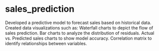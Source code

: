 # sales_prediction
Developed a predictive model to forecast sales based on historical data. Created data visualizations such as: Waterfall charts to depict the flow of sales prediction. Bar charts to analyze the distribution of residuals. Actual vs. Predicted sales charts to show model accuracy. Correlation matrix to identify relationships between variables.
